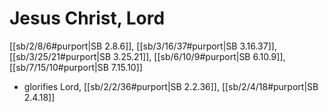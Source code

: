 # Jesus Christ, Lord

[[sb/2/8/6#purport|SB 2.8.6]], [[sb/3/16/37#purport|SB 3.16.37]], [[sb/3/25/21#purport|SB 3.25.21]], [[sb/6/10/9#purport|SB 6.10.9]], [[sb/7/15/10#purport|SB 7.15.10]]

* glorifies Lord, [[sb/2/2/36#purport|SB 2.2.36]], [[sb/2/4/18#purport|SB 2.4.18]]
